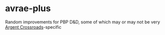 # avrae-plus
Random improvements for PBP D&amp;D, some of which may or may not be very [Argent Crossroads](https://discord.gg/S2vpQUw)-specific
